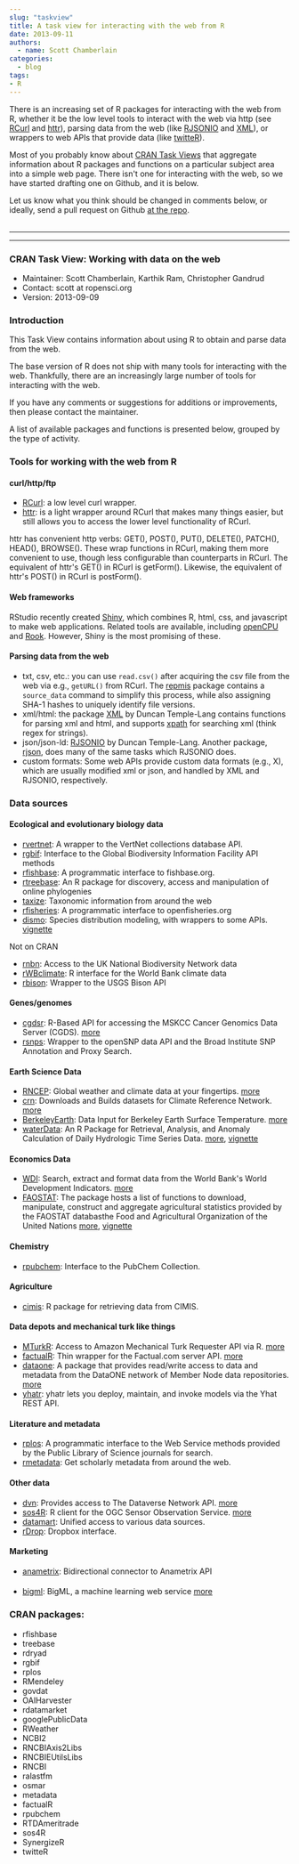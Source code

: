 ```yaml
---
slug: "taskview"
title: A task view for interacting with the web from R
date: 2013-09-11
authors:
  - name: Scott Chamberlain
categories:
  - blog
tags:
- R
---
```


There is an increasing set of R packages for interacting with the web from R, whether it be the low level tools to interact with the web via http (see [RCurl](http://cran.r-project.org/web/packages/RCurl/index.html) and [httr](http://cran.r-project.org/web/packages/httr/index.html)), parsing data from the web (like [RJSONIO](http://cran.r-project.org/web/packages/RJSONIO/index.html) and [XML](http://cran.r-project.org/web/packages/XML/index.html)), or wrappers to web APIs that provide data (like [twitteR](http://cran.r-project.org/web/packages/twitteR/index.html)).

Most of you probably know about [CRAN Task Views](http://cran.r-project.org/web/views/) that aggregate information about R packages and functions on a particular subject area into a simple web page. There isn't one for interacting with the web, so we have started drafting one on Github, and it is below.

Let us know what you think should be changed in comments below, or ideally, send a pull request on Github [at the repo](https://github.com/ropensci/webservices).
<br><br>

<hr>
<hr>

### CRAN Task View: Working with data on the web

- Maintainer: Scott Chamberlain, Karthik Ram, Christopher Gandrud
- Contact:	scott at ropensci.org
- Version:	2013-09-09

### Introduction

This Task View contains information about using R to obtain and parse data from the web.

The base version of R does not ship with many tools for interacting with the web. Thankfully, there are an increasingly large number of tools for interacting with the web.

If you have any comments or suggestions for additions or improvements, then please contact the maintainer.

A list of available packages and functions is presented below, grouped by the type of activity.

### Tools for working with the web from R

#### curl/http/ftp

- [RCurl](http://cran.r-project.org/web/packages/RCurl/index.html): a low level curl wrapper.
- [httr](http://cran.r-project.org/web/packages/httr/index.html): is a light wrapper around RCurl that makes many things easier, but still allows you to access the lower level functionality of RCurl.

httr has convenient http verbs: GET(), POST(), PUT(), DELETE(), PATCH(), HEAD(), BROWSE(). These wrap functions in RCurl, making them more convenient to use, though less configurable than counterparts in RCurl. The equivalent of httr's GET() in RCurl is getForm(). Likewise, the equivalent of httr's POST() in RCurl is postForm().

#### Web frameworks

RStudio recently created [Shiny](http://www.rstudio.com/shiny/), which combines R, html, css, and javascript to make web applications. Related tools are available, including [openCPU](https://public.opencpu.org/) and [Rook](http://cran.r-project.org/web/packages/Rook/index.html). However, Shiny is the most promising of these.

#### Parsing data from the web

- txt, csv, etc.: you can use `read.csv()` after acquiring the csv file from the web via e.g., `getURL()` from RCurl. The [repmis](http://cran.r-project.org/web/packages/repmis/index.html) package contains a `source_data` command to simplify this process, while also assigning SHA-1 hashes to uniquely identify file versions.
- xml/html: the package [XML](http://cran.r-project.org/web/packages/XML/index.html) by Duncan Temple-Lang contains functions for parsing xml and html, and supports [xpath](http://www.w3schools.com/xpath/default.asp) for searching xml (think regex for strings).
- json/json-ld: [RJSONIO](http://cran.r-project.org/web/packages/RJSONIO/index.html) by Duncan Temple-Lang. Another package, [rjson](http://cran.r-project.org/web/packages/rjson/index.html), does many of the same tasks which RJSONIO does.
- custom formats: Some web APIs provide custom data formats (e.g., X), which are usually modified xml or json, and handled by XML and RJSONIO, respectively.

### Data sources

#### Ecological and evolutionary biology data

- [rvertnet](http://cran.r-project.org/web/packages/rvertnet/index.html): A wrapper to the VertNet collections database API.
- [rgbif](http://cran.r-project.org/web/packages/rgbif/index.html): Interface to the Global Biodiversity Information Facility API methods
- [rfishbase](http://cran.r-project.org/web/packages/rfishbase/index.html): A programmatic interface to fishbase.org.
- [rtreebase](http://cran.r-project.org/web/packages/treebase/index.html): An R package for discovery, access and manipulation of online phylogenies
- [taxize](http://cran.r-project.org/web/packages/taxize/index.html): Taxonomic information from around the web
- [rfisheries](http://cran.r-project.org/web/packages/rfisheries/index.html): A programmatic interface to openfisheries.org
- [dismo](http://cran.r-project.org/web/packages/dismo/index.html): Species distribution modeling, with wrappers to some APIs. [vignette](http://cran.r-project.org/web/packages/dismo/vignettes/brt.pdf)

Not on CRAN

- [rnbn](https://github.com/JNCC-UK/rnbn): Access to the UK National Biodiversity Network data
- [rWBclimate](https://github.com/ropensci/rWBclimate): R interface for the World Bank climate data
- [rbison](https://github.com/ropensci/rbison): Wrapper to the USGS Bison API

#### Genes/genomes

- [cgdsr](http://cran.r-project.org/web/packages/cgdsr/index.html): R-Based API for accessing the MSKCC Cancer Genomics Data Server (CGDS). [more](http://www.cbioportal.org/public-portal)
- [rsnps](http://cran.r-project.org/web/packages/ropensnp/index.html): Wrapper to the openSNP data API and the Broad Institute SNP Annotation and Proxy Search.

#### Earth Science Data

- [RNCEP](http://cran.r-project.org/web/packages/RNCEP/index.html): Global weather and climate data at your fingertips. [more](https://sites.google.com/site/michaelukemp/rncep)
- [crn](http://cran.r-project.org/web/packages/crn/index.html): Downloads and Builds datasets for Climate Reference Network. [more](http://stevemosher.wordpress.com/)
- [BerkeleyEarth](http://cran.r-project.org/web/packages/BerkeleyEarth/index.html): Data Input for Berkeley Earth Surface Temperature. [more](http://stevemosher.wordpress.com/)
- [waterData](http://cran.r-project.org/web/packages/waterData/index.html): An R Package for Retrieval, Analysis, and Anomaly Calculation of Daily Hydrologic Time Series Data. [more](http://pubs.usgs.gov/of/2012/1168/), [vignette](http://cran.r-project.org/web/packages/waterData/vignettes/vignette.pdf)

#### Economics Data

- [WDI](http://cran.r-project.org/web/packages/WDI/index.html): Search, extract and format data from the World Bank's World Development Indicators. [more](https://sites.google.com/site/michaelukemp/rncep)
- [FAOSTAT](http://cran.r-project.org/web/packages/FAOSTAT/index.html): The package hosts a list of functions to download, manipulate, construct and aggregate agricultural statistics provided by the FAOSTAT databasthe Food and Agricultural Organization of the United Nations [more](http://cran.r-project.org/web/packages/FAOSTAT/index.html), [vignette](http://cran.r-project.org/web/packages/FAOSTAT/vignettes/FAOSTAT.pdf)

#### Chemistry

- [rpubchem](http://cran.r-project.org/web/packages/rpubchem/index.html): Interface to the PubChem Collection.

#### Agriculture

- [cimis](http://cran.r-project.org/web/packages/cimis/index.html): R package for retrieving data from CIMIS.

#### Data depots and mechanical turk like things

- [MTurkR](http://cran.r-project.org/web/packages/MTurkR/index.html): Access to Amazon Mechanical Turk Requester API via R. [more](http://thomasleeper.com/MTurkR/index.html)
- [factualR](http://cran.r-project.org/web/packages/factualR/index.html): Thin wrapper for the Factual.com server API. [more](http://www.exmachinatech.net/01/factualr/)
- [dataone](http://cran.r-project.org/web/packages/dataone/index.html): A package that provides read/write access to data and metadata from the DataONE network of Member Node data repositories. [more](http://releases.dataone.org/online/dataone_r/)
- [yhatr](http://cran.r-project.org/web/packages/yhatr/index.html): yhatr lets you deploy, maintain, and invoke models via the Yhat REST API.

#### Literature and metadata

- [rplos](http://cran.r-project.org/web/packages/rplos/index.html): A programmatic interface to the Web Service methods provided by the Public Library of Science journals for search.
- [rmetadata](https://github.com/ropensci/rmetadata): Get scholarly metadata from around the web.

#### Other data

- [dvn](http://cran.r-project.org/web/packages/dvn/index.html): Provides access to The Dataverse Network API. [more](http://thedata.org/)
- [sos4R](http://cran.r-project.org/src/contrib/Archive/sos4R/): R client for the OGC Sensor Observation Service. [more](http://www.nordholmen.net/sos4r)
- [datamart](http://cran.r-project.org/web/packages/datamart/index.html): Unified access to various data sources.
- [rDrop](https://github.com/karthikram/rDrop): Dropbox interface.

#### Marketing

- [anametrix](http://cran.r-project.org/web/packages/anametrix/index.html): Bidirectional connector to Anametrix API

#### 

- [bigml](http://cran.r-project.org/web/packages/bigml/index.html): BigML, a machine learning web service [more](https://bigml.com/)

### CRAN packages:

- rfishbase
- treebase
- rdryad
- rgbif
- rplos
- RMendeley
- govdat
- OAIHarvester
- rdatamarket
- googlePublicData
- RWeather
- NCBI2
- RNCBIAxis2Libs
- RNCBIEUtilsLibs
- RNCBI
- ralastfm
- osmar
- metadata
- factualR
- rpubchem
- RTDAmeritrade
- sos4R
- SynergizeR
- twitteR


